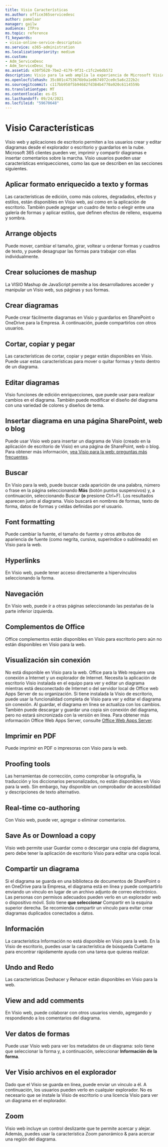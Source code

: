 ```yaml
---
title: Visio Características
ms.author: office365servicedesc
author: pamelaar
manager: gailw
audience: ITPro
ms.topic: reference
f1_keywords:
- visio-online-service-descriptoin
ms.service: o365-administration
ms.localizationpriority: medium
ms.custom:
- Adm_ServiceDesc
- Adm_ServiceDesc_top
ms.assetid: e30f5628-7be2-4179-9f31-c1fc2e6db572
description: Visio para la web amplía la experiencia de Microsoft Visio al explorador, donde puede crear y editar diagramas guardados en la nube. Microsoft 365 clientes pueden ver, imprimir y compartir diagramas e insertar comentarios sobre la marcha.
ms.openlocfilehash: 35c801c4753676b9a1e0674972ce0c5a6c222b2c
ms.sourcegitcommit: c117bb958f5b94682fd384b4770a920c6114559b
ms.translationtype: MT
ms.contentlocale: es-ES
ms.lasthandoff: 09/24/2021
ms.locfileid: "59670648"
---
```

# <a name="visio-features"></a>Visio Características

Visio web y aplicaciones de escritorio permiten a los usuarios crear y editar diagramas desde el explorador o escritorio y guardarlos en la nube. Microsoft 365 clientes pueden ver, imprimir y compartir diagramas e insertar comentarios sobre la marcha. Visio usuarios pueden usar características enriquecciones, como las que se describen en las secciones siguientes.

## <a name="apply-rich-formatting-to-text-and-shapes"></a>Aplicar formato enriquecido a texto y formas

Las características de edición, como más colores, degradados, efectos y estilos, están disponibles en Visio web, así como en la aplicación de escritorio. También puede agregar un cuadro de texto o elegir entre una galería de formas y aplicar estilos, que definen efectos de relleno, esquema y sombra.

## <a name="arrange-objects"></a>Arrange objects

Puede mover, cambiar el tamaño, girar, voltear u ordenar formas y cuadros de texto, y puede desagrupar las formas para trabajar con ellas individualmente.

## <a name="build-mashup-solutions"></a>Crear soluciones de mashup

La VISIO Mashup de JavaScript permite a los desarrolladores acceder y manipular un Visio web, sus páginas y sus formas.

## <a name="create-diagrams"></a>Crear diagramas

Puede crear fácilmente diagramas en Visio y guardarlos en SharePoint o OneDrive para la Empresa. A continuación, puede compartirlos con otros usuarios.

## <a name="cut-copy-and-paste"></a>Cortar, copiar y pegar

Las características de cortar, copiar y pegar están disponibles en Visio. Puede usar estas características para mover o quitar formas y texto dentro de un diagrama.

## <a name="edit-diagrams"></a>Editar diagramas

Visio funciones de edición enriquecciones, que puede usar para realizar cambios en el diagrama. También puede modificar el diseño del diagrama con una variedad de colores y diseños de tema.

## <a name="embed-diagram-in-a-sharepoint-web-or-blog-page"></a>Insertar diagrama en una página SharePoint, web o blog

Puede usar Visio web para insertar un diagrama de Visio (creado en la aplicación de escritorio de Visio) en una página de SharePoint, web o blog. Para obtener más información, [vea Visio para la web: preguntas más frecuentes](https://support.office.com/article/e6647040-2fca-42ec-9fa5-d16a4e39e0ee).

## <a name="find"></a>Buscar

En Visio para la web, puede buscar cada aparición de una palabra, número o frase en la página seleccionando **Más** (botón puntos suspensivos) y, a continuación, seleccionando Buscar **(o** presione Ctrl+F). Los resultados aparecen junto al diagrama. Visio buscará en nombres de formas, texto de forma, datos de formas y celdas definidas por el usuario.

## <a name="font-formatting"></a>Font formatting

Puede cambiar la fuente, el tamaño de fuente y otros atributos de apariencia de fuente (como negrita, cursiva, superíndice o sublineado) en Visio para la web.

## <a name="hyperlinks"></a>Hyperlinks

En Visio web, puede tener acceso directamente a hipervínculos seleccionando la forma.

## <a name="navigation"></a>Navegación

En Visio web, puede ir a otras páginas seleccionando las pestañas de la parte inferior izquierda.

## <a name="office-add-ins"></a>Complementos de Office

Office complementos están disponibles en Visio para escritorio pero aún no están disponibles en Visio para la web.

## <a name="offline-viewing"></a>Visualización sin conexión

No está disponible en Visio para la web. Office para la Web requiere una conexión a Internet y un explorador de Internet. Necesita la aplicación de escritorio Visio instalada en el equipo para ver y editar un diagrama mientras está desconectado de Internet o del servidor local de Office web Apps Server de su organización. Si tiene instalada la Visio de escritorio, puede usar la funcionalidad completa de Visio para ver y editar el diagrama sin conexión. Al guardar, el diagrama en línea se actualiza con los cambios. También puede descargar y guardar una copia sin conexión del diagrama, pero no estará sincronizada con la versión en línea. Para obtener más información Office Web Apps Server, consulte [Office Web Apps Server](/webappsserver/how-office-web-apps-work-on-premises-with-sharepoint-2013).

## <a name="print-to-pdf"></a>Imprimir en PDF

Puede imprimir en PDF o impresoras con Visio para la web.

## <a name="proofing-tools"></a>Proofing tools

Las herramientas de corrección, como comprobar la ortografía, la traducción y los diccionarios personalizados, no están disponibles en Visio para la web. Sin embargo, hay disponible un comprobador de accesibilidad y descripciones de texto alternativo.

## <a name="real-time-co-authoring"></a>Real-time co-authoring

Con Visio web, puede ver, agregar o eliminar comentarios.

## <a name="save-as-or-download-a-copy"></a>Save As or Download a copy

Visio web permite usar Guardar como o descargar una copia del diagrama, pero debe tener la aplicación de escritorio Visio para editar una copia local.

## <a name="share-a-diagram"></a>Compartir un diagrama

Si el diagrama se guarda en una biblioteca de documentos de SharePoint o en OneDrive para la Empresa, el diagrama está en línea y puede compartirlo enviando un vínculo en lugar de un archivo adjunto de correo electrónico. Las personas con permisos adecuados pueden verlo en un explorador web o dispositivo móvil. Solo tiene **que seleccionar** Compartir en la esquina superior derecha. Se recomienda compartir un vínculo para evitar crear diagramas duplicados conectados a datos.

## <a name="tell-me"></a>Información

La característica Información no está disponible en Visio para la web. En la Visio de escritorio, puedes usar la característica de búsqueda Cuétame para encontrar rápidamente ayuda con una tarea que quieras realizar.

## <a name="undo-and-redo"></a>Undo and Redo

Las características Deshacer y Rehacer están disponibles en Visio para la web.

## <a name="view-and-add-comments"></a>View and add comments

En Visio web, puede colaborar con otros usuarios viendo, agregando y respondiendo a los comentarios del diagrama.

## <a name="view-shape-data"></a>Ver datos de formas

Puede usar Visio web para ver los metadatos de un diagrama: solo tiene que seleccionar la forma y, a continuación, seleccionar **Información de la forma**.

## <a name="view-visio-files-in-the-browser"></a>Ver Visio archivos en el explorador

Dado que el Visio se guarda en línea, puede enviar un vínculo a él. A continuación, los usuarios pueden verlo en cualquier explorador. No es necesario que se instale la Visio de escritorio o una licencia Visio para ver un diagrama en el explorador.

## <a name="zoom"></a>Zoom

Visio web incluye un control deslizante que te permite acercar y alejar. Además, puedes usar la característica Zoom panorámico &amp; para acercar una región del diagrama.
